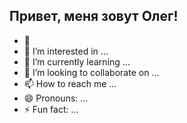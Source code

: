 ## Привет, меня зовут Олег!


- 👋
- 👀 I’m interested in ...
- 🌱 I’m currently learning ...
- 💞️ I’m looking to collaborate on ...
- 📫 How to reach me ...
- 😄 Pronouns: ...
- ⚡ Fun fact: ...

<!---
alikovasilich/alikovasilich is a ✨ special ✨ repository because its `README.md` (this file) appears on your GitHub profile.
You can click the Preview link to take a look at your changes.
--->
